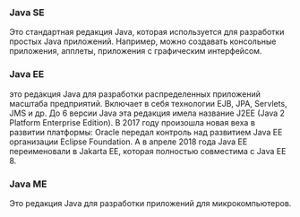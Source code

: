 ### Java SE
Это стандартная редакция Java, которая используется для разработки простых Java приложений. Например, можно создавать консольные приложения, апплеты, приложения с графическим интерфейсом.
### Java EE
это редакция Java для разработки распределенных приложений масштаба предприятий. Включает в себя технологии EJB, JPA, Servlets, JMS и др. До 6 версии Java эта редакция имела название J2EE (Java 2 Platform Enterprise Edition). В 2017 году произошла новая веха в развитии платформы: Oracle передал контроль над развитием Java EE организации Eclipse Foundation. А в апреле 2018 года Java EE переименовали в Jakarta EE, которая полностью совместима с Java EE 8.

### Java ME
Это редакция Java для разработки приложений для микрокомпьютеров.
